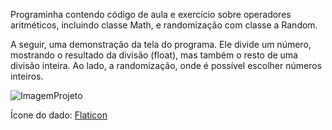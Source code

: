 Programinha contendo código de aula e exercício sobre operadores aritméticos, incluindo classe Math, e randomização com classe a Random.

A seguir, uma demonstração da tela do programa. Ele divide um número, mostrando o resultado da divisão (float), mas também o resto de uma divisão inteira. Ao lado, a randomização, onde é possível escolher números inteiros.

![ImagemProjeto](https://github.com/daniel-antunes-da-silva/ProjetosJava/assets/132831685/fca43a65-95ce-45b7-a379-6f19703d39d4)


Ícone do dado: [Flaticon](https://www.flaticon.com/)
